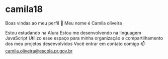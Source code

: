 # camila18
Boas vindas ao meu perfil 💙
Meu nome é Camila oliveira

Estou estudando na Alura
Estou me desenvolvendo na linguagem JavaScript
Utilizo esse espaço para minha organização e compartilhamento dos meu projetos desenvolvidos
Você entrar em contato comigo 📫
camila.oliveira@escola.pr.gov.br
